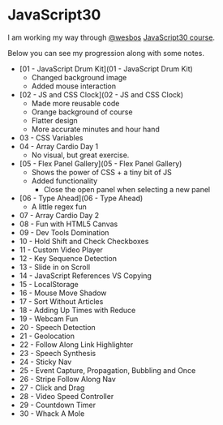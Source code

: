 # JavaScript30

I am working my way through [@wesbos](https://github.com/wesbos) [JavaScript30 course](https://javascript30.com/). 

Below you can see my progression along with some notes.

* [01 - JavaScript Drum Kit](01 - JavaScript Drum Kit)
  * Changed background image
  * Added mouse interaction
* [02 - JS and CSS Clock](02 - JS and CSS Clock)
  * Made more reusable code 
  * Orange background of course 
  * Flatter design
  * More accurate minutes and hour hand
* 03 - CSS Variables
* 04 - Array Cardio Day 1
  * No visual, but great exercise.
* [05 - Flex Panel Gallery](05 - Flex Panel Gallery)
  * Shows the power of CSS + a tiny bit of JS
  * Added functionality
    * Close the open panel when selecting a new panel
* [06 - Type Ahead](06 - Type Ahead)
  * A little regex fun
* 07 - Array Cardio Day 2
* 08 - Fun with HTML5 Canvas
* 09 - Dev Tools Domination
* 10 - Hold Shift and Check Checkboxes
* 11 - Custom Video Player
* 12 - Key Sequence Detection
* 13 - Slide in on Scroll
* 14 - JavaScript References VS Copying
* 15 - LocalStorage
* 16 - Mouse Move Shadow
* 17 - Sort Without Articles
* 18 - Adding Up Times with Reduce
* 19 - Webcam Fun
* 20 - Speech Detection
* 21 - Geolocation
* 22 - Follow Along Link Highlighter
* 23 - Speech Synthesis
* 24 - Sticky Nav
* 25 - Event Capture, Propagation, Bubbling and Once
* 26 - Stripe Follow Along Nav
* 27 - Click and Drag
* 28 - Video Speed Controller
* 29 - Countdown Timer
* 30 - Whack A Mole